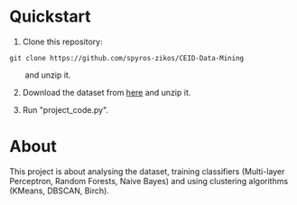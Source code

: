 # Quickstart

1. Clone this repository:
```shell
git clone https://github.com/spyros-zikos/CEID-Data-Mining
```
 &nbsp; &nbsp; &nbsp; &nbsp;and unzip it.

2. Download the dataset from [here](https://archive.ics.uci.edu/dataset/779/harth) and unzip it.

3. Run "project_code.py".

# About

This project is about analysing the dataset, training classifiers (Multi-layer Perceptron, Random Forests, Naive Bayes) and using clustering algorithms (KMeans, DBSCAN, Birch).
